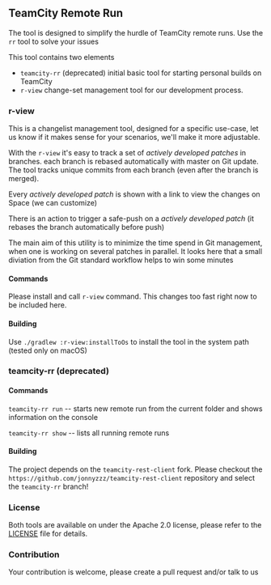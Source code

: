 ## TeamCity Remote Run


The tool is designed to simplify the hurdle of TeamCity remote runs.
Use the `rr` tool to solve your issues

This tool contains two elements
 - `teamcity-rr` (deprecated) initial basic tool for starting personal builds on TeamCity
 - `r-view` change-set management tool for our development process.  


### r-view

This is a changelist management tool, designed for a specific use-case,
let us know if it makes sense for your scenarios, we'll make it more 
adjustable. 

With the `r-view` it's easy to track a set of _actively developed patches_ in branches. 
each branch is rebased automatically with master on Git update. The tool tracks
unique commits from each branch (even after the branch is merged). 

Every _actively developed patch_ is shown with a link to view the changes on Space (we can customize) 

There is an action to trigger a safe-push on a _actively developed patch_ (it rebases the branch automatically before push) 


The main aim of this utility is to minimize the time spend in Git management, when
one is working on several patches in parallel. It looks here that a small diviation
from the Git standard workflow helps to win some minutes

#### Commands

Please install and call `r-view` command. This changes too fast right now to be included here.

#### Building 

Use `./gradlew :r-view:installToOs` to install the tool in the system path (tested only on macOS)


### teamcity-rr (deprecated)

#### Commands

`teamcity-rr run` -- starts new remote run from the current folder and shows information on the console

`teamcity-rr show` -- lists all running remote runs


#### Building

The project depends on the `teamcity-rest-client` fork. 
Please checkout the
`https://github.com/jonnyzzz/teamcity-rest-client`
repository and select the `teamcity-rr` branch!


### License

Both tools are available on under the Apache 2.0 license, 
please refer to the [LICENSE](LICENSE) file for details.

### Contribution

Your contribution is welcome, please create a pull request and/or
talk to us
